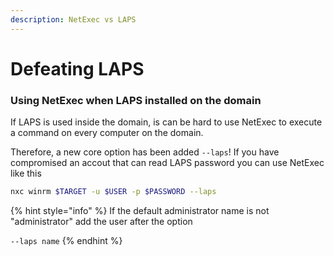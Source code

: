 ```yaml
---
description: NetExec vs LAPS
---
```


# Defeating LAPS

### Using NetExec when LAPS installed on the domain

If LAPS is used inside the domain, is can be hard to use NetExec to execute a command on every computer on the domain.

Therefore, a new core option has been added `--laps`! If you have compromised an accout that can read LAPS password you can use NetExec like this

```bash
nxc winrm $TARGET -u $USER -p $PASSWORD --laps
```

{% hint style="info" %}
If the default administrator name is not "administrator" add the user after the option

`--laps name`
{% endhint %}
